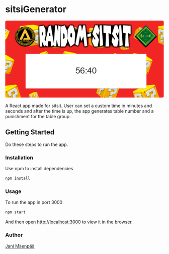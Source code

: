 # sitsiGenerator

![appImage](/appImage.png)

A React app made for sitsit. User can set a custom time in minutes and seconds and after the time is up, the app generates table number and a punishment for the table group.

## Getting Started

Do these steps to run the app.

### Installation

Use npm to install dependencies

```bash
npm install
```

### Usage

To run the app in port 3000

```bash
npm start
```

And then open [http://localhost:3000](http://localhost:3000) to view it in the browser.

### Author

[Jani Mäenpää](https://github.com/janimaenpaa)



